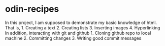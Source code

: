 # odin-recipes
In this project, I am supposed to demonstrate my basic knowledge of html. That is,
    1. Creating a text
    2. Creating lists
    3. Inserting images
    4. Hyperlinking
In addition, interacting with git and github 
    1. Cloning github repo to local machine
    2. Committing changes
    3. Writing good commit messages
